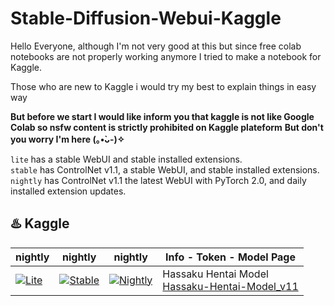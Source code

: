 # Stable-Diffusion-Webui-Kaggle
Hello Everyone, although I'm not very good at this but since free colab notebooks are not properly working anymore I tried to make a notebook for Kaggle.

Those who are new to Kaggle i would try my best to explain things in easy way

**But before we start I would like inform you that kaggle is not like Google Colab so nsfw content is strictly prohibited on Kaggle plateform**
**But don't you worry I'm here (⁠｡⁠•̀⁠ᴗ⁠-⁠)⁠✧**

`lite` has a stable WebUI and stable installed extensions. <br />
`stable` has ControlNet v1.1, a stable WebUI, and stable installed extensions. <br />
`nightly` has ControlNet v1.1 the latest WebUI with PyTorch 2.0, and daily installed extension updates. <br />

## ♨️ Kaggle 
| nightly | nightly | nightly | Info - Token - Model Page
| --- | --- | --- | --- |
[![Lite](https://kaggle.com/static/images/open-in-kaggle.svg)](https://www.kaggle.com/jarvislinks/hassaku-model-hentai-stable-diffusion-kaggle/edit) | [![Stable](https://kaggle.com/static/images/open-in-kaggle.svg)](https://www.kaggle.com/jarvislinks/hassaku-model-hentai-stable-diffusion-kaggle/edit) | [![Nightly](https://kaggle.com/static/images/open-in-kaggle.svg)](https://www.kaggle.com/jarvislinks/hassaku-model-hentai-stable-diffusion-kaggle/edit) | Hassaku Hentai Model <br /> [Hassaku-Hentai-Model_v11](https://civitai.com/models/2583/hassaku-hentai-model)


